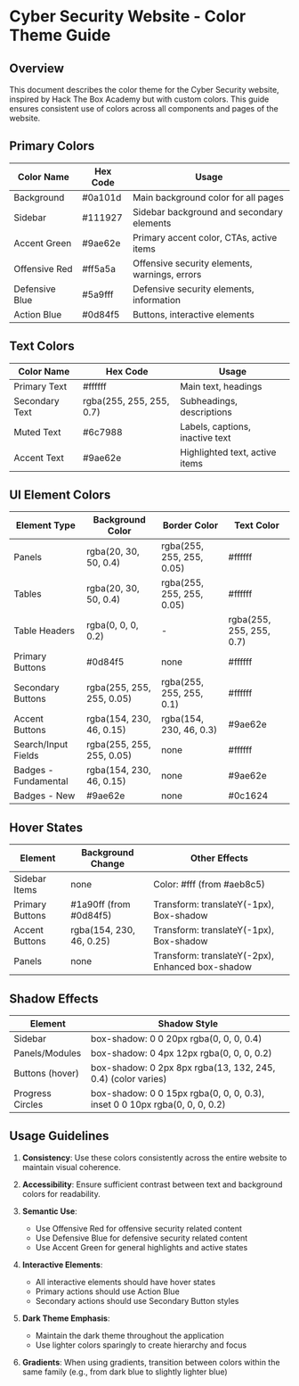 # Cyber Security Website - Color Theme Guide

## Overview

This document describes the color theme for the Cyber Security website, inspired by Hack The Box Academy but with custom colors. This guide ensures consistent use of colors across all components and pages of the website.

## Primary Colors

| Color Name     | Hex Code | Usage                                         |
| -------------- | -------- | --------------------------------------------- |
| Background     | #0a101d  | Main background color for all pages           |
| Sidebar        | #111927  | Sidebar background and secondary elements     |
| Accent Green   | #9ae62e  | Primary accent color, CTAs, active items      |
| Offensive Red  | #ff5a5a  | Offensive security elements, warnings, errors |
| Defensive Blue | #5a9fff  | Defensive security elements, information      |
| Action Blue    | #0d84f5  | Buttons, interactive elements                 |

## Text Colors

| Color Name     | Hex Code                 | Usage                           |
| -------------- | ------------------------ | ------------------------------- |
| Primary Text   | #ffffff                  | Main text, headings             |
| Secondary Text | rgba(255, 255, 255, 0.7) | Subheadings, descriptions       |
| Muted Text     | #6c7988                  | Labels, captions, inactive text |
| Accent Text    | #9ae62e                  | Highlighted text, active items  |

## UI Element Colors

| Element Type         | Background Color          | Border Color              | Text Color               |
| -------------------- | ------------------------- | ------------------------- | ------------------------ |
| Panels               | rgba(20, 30, 50, 0.4)     | rgba(255, 255, 255, 0.05) | #ffffff                  |
| Tables               | rgba(20, 30, 50, 0.4)     | rgba(255, 255, 255, 0.05) | #ffffff                  |
| Table Headers        | rgba(0, 0, 0, 0.2)        | -                         | rgba(255, 255, 255, 0.7) |
| Primary Buttons      | #0d84f5                   | none                      | #ffffff                  |
| Secondary Buttons    | rgba(255, 255, 255, 0.05) | rgba(255, 255, 255, 0.1)  | #ffffff                  |
| Accent Buttons       | rgba(154, 230, 46, 0.15)  | rgba(154, 230, 46, 0.3)   | #9ae62e                  |
| Search/Input Fields  | rgba(255, 255, 255, 0.05) | none                      | #ffffff                  |
| Badges - Fundamental | rgba(154, 230, 46, 0.15)  | none                      | #9ae62e                  |
| Badges - New         | #9ae62e                   | none                      | #0c1624                  |

## Hover States

| Element         | Background Change        | Other Effects                                    |
| --------------- | ------------------------ | ------------------------------------------------ |
| Sidebar Items   | none                     | Color: #fff (from #aeb8c5)                       |
| Primary Buttons | #1a90ff (from #0d84f5)   | Transform: translateY(-1px), Box-shadow          |
| Accent Buttons  | rgba(154, 230, 46, 0.25) | Transform: translateY(-1px), Box-shadow          |
| Panels          | none                     | Transform: translateY(-2px), Enhanced box-shadow |

## Shadow Effects

| Element          | Shadow Style                                                               |
| ---------------- | -------------------------------------------------------------------------- |
| Sidebar          | box-shadow: 0 0 20px rgba(0, 0, 0, 0.4)                                    |
| Panels/Modules   | box-shadow: 0 4px 12px rgba(0, 0, 0, 0.2)                                  |
| Buttons (hover)  | box-shadow: 0 2px 8px rgba(13, 132, 245, 0.4) (color varies)               |
| Progress Circles | box-shadow: 0 0 15px rgba(0, 0, 0, 0.3), inset 0 0 10px rgba(0, 0, 0, 0.2) |

## Usage Guidelines

1. **Consistency**: Use these colors consistently across the entire website to maintain visual coherence.

2. **Accessibility**: Ensure sufficient contrast between text and background colors for readability.

3. **Semantic Use**:

   - Use Offensive Red for offensive security related content
   - Use Defensive Blue for defensive security related content
   - Use Accent Green for general highlights and active states

4. **Interactive Elements**:

   - All interactive elements should have hover states
   - Primary actions should use Action Blue
   - Secondary actions should use Secondary Button styles

5. **Dark Theme Emphasis**:

   - Maintain the dark theme throughout the application
   - Use lighter colors sparingly to create hierarchy and focus

6. **Gradients**: When using gradients, transition between colors within the same family (e.g., from dark blue to slightly lighter blue)
